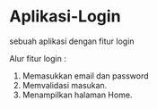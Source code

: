 # Aplikasi-Login
sebuah aplikasi dengan fitur login

Alur fitur login :
1. Memasukkan email dan password
2. Memvalidasi masukan.
3. Menampilkan halaman Home.
